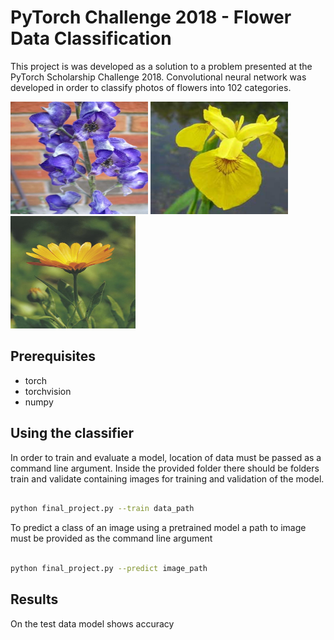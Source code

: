 # PyTorch Challenge 2018 - Flower Data Classification

This project is was developed as a solution to a problem presented at the PyTorch Scholarship Challenge 2018. Convolutional neural network was developed in order to classify photos of flowers into 102 categories.

<img src="images/flower1.jpg" width="220" height="180"> <img src="images/flower2.jpg" width="220" height="180"> <img src="images/flower3.jpg" width="200" height="180">

## Prerequisites

* torch
* torchvision
* numpy 


## Using the classifier

In order to train and evaluate a model, location of data must be passed as a command line argument. Inside the provided folder there should be folders train and validate containing images for training and validation of the model.

```bash

python final_project.py --train data_path 
```
To predict a class of an image using a pretrained model a path to image must be provided as the command line argument
```bash

python final_project.py --predict image_path

```


## Results

On the test data model shows accuracy 
